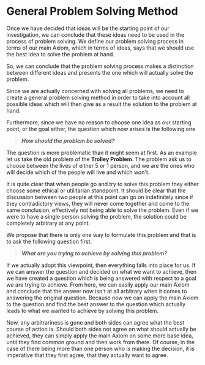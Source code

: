 # General Problem Solving Method

Once we have decided that ideas will be the starting point of our investigation, we can conclude that these ideas need to be used in the process of problem solving. We define our problem solving process in terms of our main Axiom, which in terms of ideas, says that we should use the best idea to solve the problem at hand.

So, we can conclude that the problem solving process makes a distinction between different ideas and presents the one which will actually solve the problem.

Since we are actually concerned with solving all problems, we need to create a general problem solving method in order to take into account all possible ideas which will then give as a result the solution to the problem at hand.

Furthermore, since we have no reason to choose one idea as our starting point, or the goal either, the question which now arises is the following one

> _**How should the problem be solved?**_

The question is more problematic than it might seem at first. As an example let us take the old problem of the **Trolley Problem**. The problem ask us to choose between the lives of either 5 or 1 person, and we are the ones who will decide which of the people will live and which won't. 

It is quite clear that when people go and try to solve this problem they either choose some ethical or utilitarian standpoint. It should be clear that the discussion between two people at this point can go on indefinitely since if they contradictory views, they will never come together and come to the same conclusion, effectively not being able to solve the problem. Even if we were to have a single person solving the problem, the solution could be completely arbitrary at any point. 

We propose that there is only one way to formulate this problem and that is to ask the following question first.

> _**What are you trying to achieve by solving this problem?**_

If we actually adopt this viewpoint, then everything falls into place for us. If we can answer the question and decided on what we want to achieve, then we have created a question which is being answered with respect to a goal we are trying to achieve. From here, we can easily apply our main Axiom and conclude that the answer now isn't at all arbitrary when it comes to answering the original question. Because now we can apply the main Axiom to the question and find the best answer to the question which actually leads to what we wanted to achieve by solving this problem.

Now, any arbitrariness is gone and both sides can agree what the best course of action is. Should both sides not agree on what should actually be achieved, they can simply apply the main Axiom on some more base idea, until they find common ground and then work from there. Of course, in the case of there being more than one person who is making the decision, it is imperative that they first agree, that they actually want to agree.
